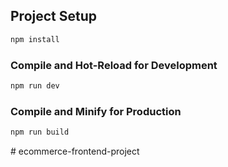 ## Project Setup

```sh
npm install
```

### Compile and Hot-Reload for Development

```sh
npm run dev
```

### Compile and Minify for Production

```sh
npm run build
```
#   e c o m m e r c e - f r o n t e n d - p r o j e c t  
 